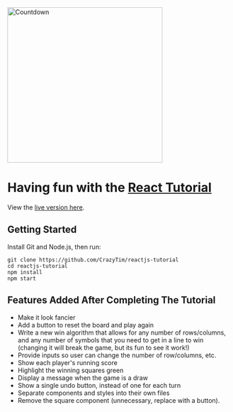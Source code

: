 <div>
  <img alt="Countdown" src="https://crazytim.info/img/item-img-16.jpg" width=350px />
  <br>
</div>

# Having fun with the [React Tutorial](https://reactjs.org/tutorial/tutorial.html)

View the [live version here](https://crazytim.github.io/react-tutorial).

## Getting Started

Install Git and Node.js, then run:

```
git clone https://github.com/CrazyTim/reactjs-tutorial
cd reactjs-tutorial
npm install
npm start
```

## Features Added After Completing The Tutorial

- Make it look fancier
- Add a button to reset the board and play again
- Write a new win algorithm that allows for any number of rows/columns, and any number of symbols that you need to get in a line to win (changing it will break the game, but its fun to see it work!)
- Provide inputs so user can change the number of row/columns, etc.
- Show each player's running score
- Highlight the winning squares green
- Display a message when the game is a draw
- Show a single undo button, instead of one for each turn
- Separate components and styles into their own files
- Remove the square component (unnecessary, replace with a button).
